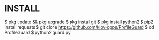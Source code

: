 # INSTALL
$ pkg update && pkg upgrade
$ pkg install git
$ pkg install python2
$ pip2 install requests
$ git clone https://github.com/klov-opps/ProfileGuard
$ cd ProfileGuard
$ python2 guard.py

